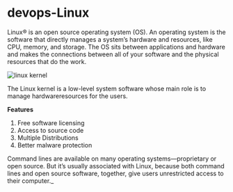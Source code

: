 # devops-Linux

Linux® is an open source operating system (OS). An operating system is the software that directly manages a system’s hardware and resources, like CPU, memory, and storage. 
The OS sits between applications and hardware and makes the connections between all of your software and the physical resources that do the work.

![linux  kernel](https://github.com/vagdevi-123/Devops/assets/94599331/f10a4efe-b345-457c-9539-fe10b3442a0e)

The Linux kernel is a low-level system software whose main role is to manage hardwareresources for the users.


**Features**

1. Free software licensing
2. Access to source code
3. Multiple Distributions
4. Better malware protection


Command lines are available on many operating systems—proprietary or open source.
But it’s usually associated with Linux, because both command lines and open source software, together, give users unrestricted access to their computer._

